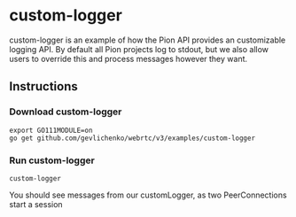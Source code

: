 # custom-logger
custom-logger is an example of how the Pion API provides an customizable
logging API. By default all Pion projects log to stdout, but we also allow
users to override this and process messages however they want.

## Instructions
### Download custom-logger
```
export GO111MODULE=on
go get github.com/gevlichenko/webrtc/v3/examples/custom-logger
```

### Run custom-logger
`custom-logger`


You should see messages from our customLogger, as two PeerConnections start a session
